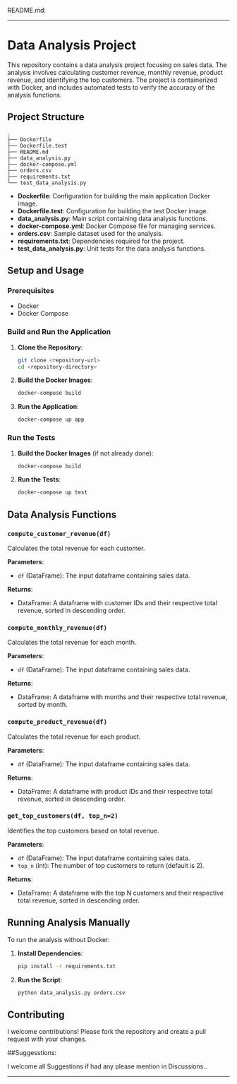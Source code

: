 README.md:

---

# Data Analysis Project

This repository contains a data analysis project focusing on sales data. The analysis involves calculating customer revenue, monthly revenue, product revenue, and identifying the top customers. The project is containerized with Docker, and includes automated tests to verify the accuracy of the analysis functions.


## Project Structure

```plaintext
.
├── Dockerfile
├── Dockerfile.test
├── README.md
├── data_analysis.py
├── docker-compose.yml
├── orders.csv
├── requirements.txt
└── test_data_analysis.py
```

- **Dockerfile**: Configuration for building the main application Docker image.
- **Dockerfile.test**: Configuration for building the test Docker image.
- **data_analysis.py**: Main script containing data analysis functions.
- **docker-compose.yml**: Docker Compose file for managing services.
- **orders.csv**: Sample dataset used for the analysis.
- **requirements.txt**: Dependencies required for the project.
- **test_data_analysis.py**: Unit tests for the data analysis functions.

## Setup and Usage

### Prerequisites

- Docker
- Docker Compose

### Build and Run the Application

1. **Clone the Repository**:
    ```sh
    git clone <repository-url>
    cd <repository-directory>
    ```

2. **Build the Docker Images**:
    ```sh
    docker-compose build
    ```

3. **Run the Application**:
    ```sh
    docker-compose up app
    ```

### Run the Tests

1. **Build the Docker Images** (if not already done):
    ```sh
    docker-compose build
    ```

2. **Run the Tests**:
    ```sh
    docker-compose up test
    ```

## Data Analysis Functions

### `compute_customer_revenue(df)`

Calculates the total revenue for each customer.

**Parameters**:
- `df` (DataFrame): The input dataframe containing sales data.

**Returns**:
- DataFrame: A dataframe with customer IDs and their respective total revenue, sorted in descending order.

### `compute_monthly_revenue(df)`

Calculates the total revenue for each month.

**Parameters**:
- `df` (DataFrame): The input dataframe containing sales data.

**Returns**:
- DataFrame: A dataframe with months and their respective total revenue, sorted by month.

### `compute_product_revenue(df)`

Calculates the total revenue for each product.

**Parameters**:
- `df` (DataFrame): The input dataframe containing sales data.

**Returns**:
- DataFrame: A dataframe with product IDs and their respective total revenue, sorted in descending order.

### `get_top_customers(df, top_n=2)`

Identifies the top customers based on total revenue.

**Parameters**:
- `df` (DataFrame): The input dataframe containing sales data.
- `top_n` (int): The number of top customers to return (default is 2).

**Returns**:
- DataFrame: A dataframe with the top N customers and their respective total revenue, sorted in descending order.

## Running Analysis Manually

To run the analysis without Docker:

1. **Install Dependencies**:
    ```sh
    pip install -r requirements.txt
    ```

2. **Run the Script**:
    ```sh
    python data_analysis.py orders.csv
    ```

## Contributing

I welcome contributions! Please fork the repository and create a pull request with your changes.

##Suggesstions:

I welcome all Suggestions if had any please mention in Discussions..


---
